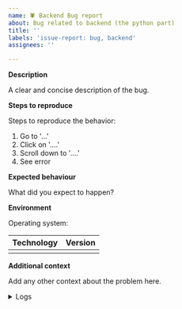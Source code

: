 ```yaml
---
name: 🕷 Backend Bug report
about: Bug related to backend (the python part)
title: ''
labels: 'issue-report: bug, backend'
assignees: ''

---
```


**Description**

A clear and concise description of the bug.

**Steps to reproduce**

Steps to reproduce the behavior:

1. Go to '...'
2. Click on '....'
3. Scroll down to '....'
4. See error

**Expected behaviour**

What did you expect to happen?

**Environment**

<!-- Briefly describe the version of software/tool/os you are using -->

Operating system:

<!--
Add versions of relevant technologies you are using. Eg. python, versions of packages, etc.
-->

| Technology | Version |
| :--------- | ------: |
|            |         |

**Additional context**

Add any other context about the problem here.

<details>
<summary>
Logs
</summary>

The backend creates a log file in the `logs` director of the project with its name being of the format: `YYYY_MM_DDTHHMMSS.log`. Passte he contents of the relevaant log file

```
Contents of the log file of relevant run
```

</details>
